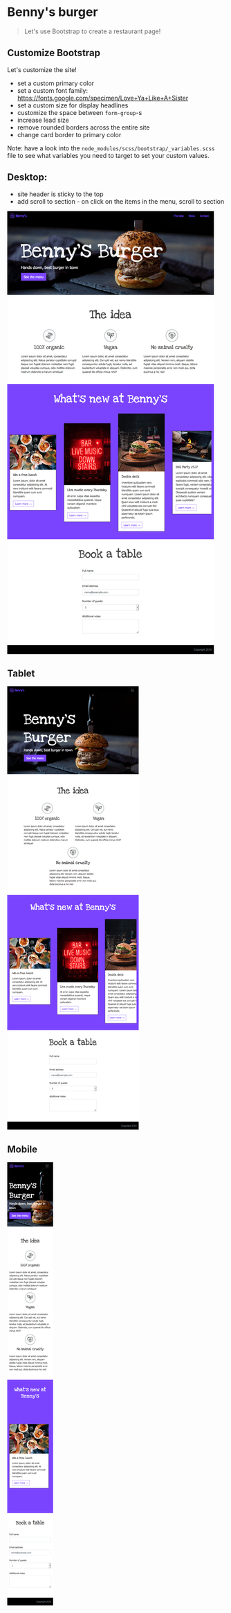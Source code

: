 # Benny's burger

> Let's use Bootstrap to create a restaurant page!

## Customize Bootstrap

Let's customize the site!

* set a custom primary color
* set a custom font family: https://fonts.google.com/specimen/Love+Ya+Like+A+Sister
* set a custom size for display headlines
* customize the space between `form-group`-s
* increase lead size
* remove rounded borders across the entire site
* change card border to primary color

Note: have a look into the `node_modules/scss/bootstrap/_variables.scss` file to see what variables you need to target to set your custom values.

## Desktop:

* site header is sticky to the top 
* add scroll to section - on click on the items in the menu, scroll to section

![example-desktop](exercise/example-desktop.jpg)

## Tablet

![example-tablet](exercise/example-tablet.png)

## Mobile

![example-mobile](exercise/example-mobile.png)


